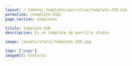 ```yaml
---
layout: /_tokens/_templates/parrillas/template-2SD.njk
permalink: /template-2SD/
page_section: templates

titulo: template-2SD
descripcion: Es un template de parrilla studio

image: /assets/static/template-2SD.jpg

tags: ["page"]
imageAlt: Contacta
---
```

